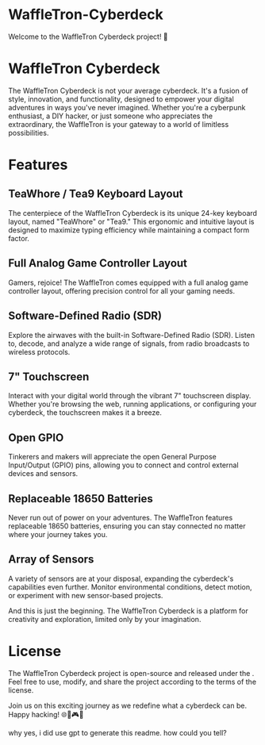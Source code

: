 # WaffleTron-Cyberdeck

Welcome to the WaffleTron Cyberdeck project! 🚀

# WaffleTron Cyberdeck

The WaffleTron Cyberdeck is not your average cyberdeck. It's a fusion of style, innovation, and functionality, designed to empower your digital adventures in ways you've never imagined. Whether you're a cyberpunk enthusiast, a DIY hacker, or just someone who appreciates the extraordinary, the WaffleTron is your gateway to a world of limitless possibilities.

# Features

## TeaWhore / Tea9 Keyboard Layout

The centerpiece of the WaffleTron Cyberdeck is its unique 24-key keyboard layout, named "TeaWhore" or "Tea9." This ergonomic and intuitive layout is designed to maximize typing efficiency while maintaining a compact form factor.

## Full Analog Game Controller Layout

Gamers, rejoice! The WaffleTron comes equipped with a full analog game controller layout, offering precision control for all your gaming needs.

## Software-Defined Radio (SDR)

Explore the airwaves with the built-in Software-Defined Radio (SDR). Listen to, decode, and analyze a wide range of signals, from radio broadcasts to wireless protocols.

## 7" Touchscreen

Interact with your digital world through the vibrant 7" touchscreen display. Whether you're browsing the web, running applications, or configuring your cyberdeck, the touchscreen makes it a breeze.

## Open GPIO

Tinkerers and makers will appreciate the open General Purpose Input/Output (GPIO) pins, allowing you to connect and control external devices and sensors.

## Replaceable 18650 Batteries

Never run out of power on your adventures. The WaffleTron features replaceable 18650 batteries, ensuring you can stay connected no matter where your journey takes you.

## Array of Sensors

A variety of sensors are at your disposal, expanding the cyberdeck's capabilities even further. Monitor environmental conditions, detect motion, or experiment with new sensor-based projects.

And this is just the beginning. The WaffleTron Cyberdeck is a platform for creativity and exploration, limited only by your imagination.

# License

The WaffleTron Cyberdeck project is open-source and released under the . Feel free to use, modify, and share the project according to the terms of the license.

Join us on this exciting journey as we redefine what a cyberdeck can be. Happy hacking! 🌐🔌🎮🚀

why yes, i did use gpt to generate this readme. how could you tell?
